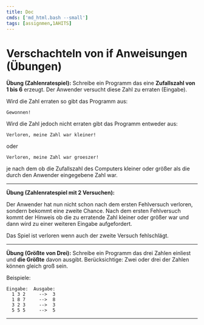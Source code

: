 ```yaml
---
title: Doc
cmds: ['md_html.bash --small']
tags: [assignmen,1AHITS]
---
```


# Verschachteln von if Anweisungen (Übungen)



**Übung (Zahlenratespiel):**
Schreibe ein Programm das eine **Zufallszahl von 1 bis 6** erzeugt. Der Anwender versucht diese Zahl zu erraten (Eingabe).

Wird die Zahl erraten so gibt das Programm aus:

```
Gewonnen!
```

Wird die Zahl jedoch nicht erraten gibt das Programm entweder aus:

```
Verloren, meine Zahl war kleiner!
```

oder

```
Verloren, meine Zahl war groeszer!
```

je nach dem ob die Zufallszahl des Computers kleiner oder größer als die durch den Anwender eingegebene Zahl war.



---

**Übung (Zahlenratespiel mit 2 Versuchen):**

Der Anwender hat nun nicht schon nach dem ersten Fehlversuch verloren, sondern bekommt eine zweite Chance. Nach dem ersten Fehlversuch kommt der Hinweis ob die zu erratende Zahl kleiner oder größer war und dann wird zu einer weiteren Eingabe aufgefordert.

Das Spiel ist verloren wenn auch der zweite Versuch fehlschlägt.



---

**Übung (Größte von Drei):**
Schreibe ein Programm das drei Zahlen einliest und **die Größte** davon ausgibt. Berücksichtige: Zwei oder drei der Zahlen können gleich groß sein.

Beispiele:

```
Eingabe:  Ausgabe:
  1 3 2     -->  3
  1 8 7     -->  8
  3 2 3     -->  3
  5 5 5     -->  5
```

---

